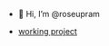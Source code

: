- 👋 Hi, I’m @roseupram

- [working project](https://github.com/users/roseupram/projects/1)

<!---
 a ✨ special ✨ repository because its `README.md` (this file) appears on your GitHub profile.
You can click the Preview link to take a look at your changes.
--->
